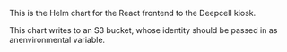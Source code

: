 This is the Helm chart for the React frontend to the Deepcell kiosk.

This chart writes to an S3 bucket, whose identity should be passed in as anenvironmental variable.
